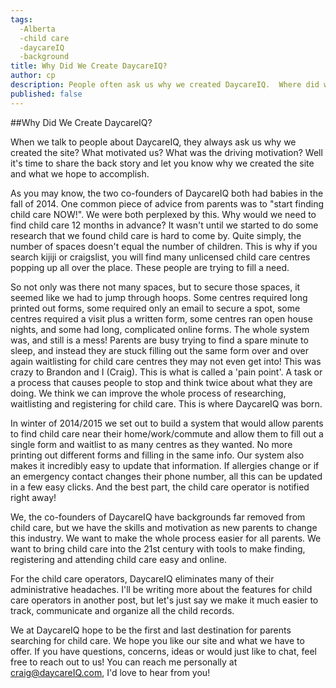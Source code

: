 ```yaml
---
tags:
  -Alberta
  -child care
  -daycareIQ
  -background
title: Why Did We Create DaycareIQ?
author: cp
description: People often ask us why we created DaycareIQ.  Where did we get the idea?  Why child care?  What does a chemical engineer and an infection control professional have to do with child care?  We want to answer your questions.
published: false
---
```


##Why Did We Create DaycareIQ?

When we talk to people about DaycareIQ, they always ask us why we created the site?  What motivated us? What was the driving motivation?  Well it's time to share the back story and let you know why we created the site and what we hope to accomplish.

As you may know, the two co-founders of DaycareIQ both had babies in the fall of 2014.  One common piece of advice from parents was to "start finding child care NOW!".  We were both perplexed by this.  Why would we need to find child care 12 months in advance?  It wasn't until we started to do some research that we found child care is hard to come by.  Quite simply, the number of spaces doesn't equal the number of children.  This is why if you search kijiji or craigslist, you will find many unlicensed child care centres popping up all over the place.  These people are trying to fill a need.

So not only was there not many spaces, but to secure those spaces, it seemed like we had to jump through hoops.  Some centres required long printed out forms, some required only an email to secure a spot, some centres required a visit plus a written form, some centres ran open house nights, and some had long, complicated online forms.  The whole system was, and still is a mess!  Parents are busy trying to find a spare minute to sleep, and instead they are stuck filling out the same form over and over again waitlisting for child care centres they may not even get into!  This was crazy to Brandon and I (Craig).  This is what is called a 'pain point'.  A task or a process that causes people to stop and think twice about what they are doing.  We think we can improve the whole process of researching, waitlisting and registering for child care.  This is where DaycareIQ was born.

In winter of 2014/2015 we set out to build a system that would allow parents to find child care near their home/work/commute and allow them to fill out a single form and waitlist to as many centres as they wanted.  No more printing out different forms and filling in the same info.  Our system also makes it incredibly easy to update that information.  If allergies change or if an emergency contact changes their phone number, all this can be updated in a few easy clicks.  And the best part, the child care operator is notified right away!

We, the co-founders of DaycareIQ have backgrounds far removed from child care, but we have the skills and motivation as new parents to change this industry. We want to make the whole process easier for all parents.  We want to bring child care into the 21st century with tools to make finding, registering and attending child care easy and online.

For the child care operators, DaycareIQ eliminates many of their administrative headaches.  I'll be writing more about the features for child care operators in another post, but let's just say we make it much easier to track, communicate and organize all the child records.

We at DaycareIQ hope to be the first and last destination for parents searching for child care.  We hope you like our site and what we have to offer.  If you have questions, concerns, ideas or would just like to chat, feel free to reach out to us!  You can reach me personally at craig@daycareIQ.com, I'd love to hear from you!
